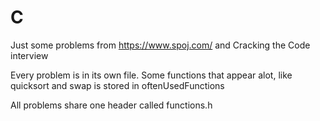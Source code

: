 # C
Just some problems from https://www.spoj.com/ and Cracking the Code interview

Every problem is in its own file. 
Some functions that appear alot, like quicksort and swap is stored
in oftenUsedFunctions

All problems share one header called functions.h